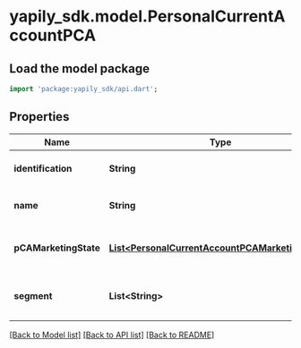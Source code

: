 # yapily_sdk.model.PersonalCurrentAccountPCA

## Load the model package
```dart
import 'package:yapily_sdk/api.dart';
```

## Properties
Name | Type | Description | Notes
------------ | ------------- | ------------- | -------------
**identification** | **String** |  | [optional] [default to null]
**name** | **String** |  | [optional] [default to null]
**pCAMarketingState** | [**List&lt;PersonalCurrentAccountPCAMarketingState&gt;**](PersonalCurrentAccountPCAMarketingState.md) |  | [optional] [default to const []]
**segment** | **List&lt;String&gt;** |  | [optional] [default to const []]

[[Back to Model list]](../README.md#documentation-for-models) [[Back to API list]](../README.md#documentation-for-api-endpoints) [[Back to README]](../README.md)


